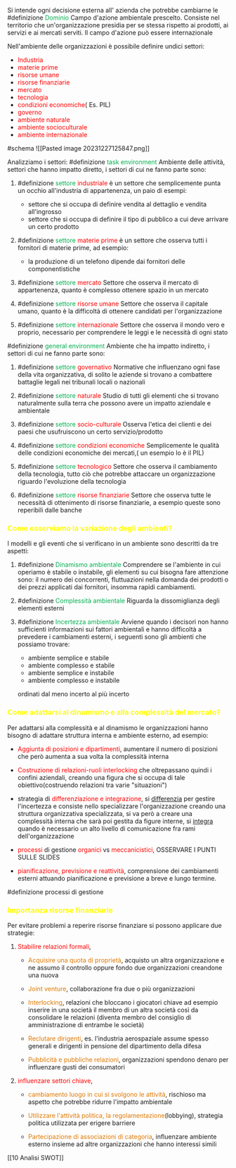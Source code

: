 Si intende ogni decisione esterna all' azienda che potrebbe cambiarne le
#definizione <font color="#00b050">Dominio</font>
 Campo d'azione ambientale prescelto. Consiste nel territorio che un'organizzazione presidia per se stessa rispetto ai prodotti, ai servizi e ai mercati serviti. Il campo d'azione può essere internazionale

Nell'ambiente delle organizzazioni è possibile definire undici settori:

- <font color="#ff0000">Industria</font>
- <font color="#ff0000">materie prime</font>
- <font color="#ff0000">risorse umane</font>
- <font color="#ff0000">risorse finanziarie</font>
- <font color="#ff0000">mercato</font>
- <font color="#ff0000">tecnologia</font>
- <font color="#ff0000">condizioni economiche</font>( Es. PIL)
- <font color="#ff0000">governo</font>
- <font color="#ff0000">ambiente naturale</font>
- <font color="#ff0000">ambiente socioculturale</font>
- <font color="#ff0000">ambiente internazionale</font>

#schema 
![[Pasted image 20231227125847.png]]

Analizziamo i settori:
#definizione <font color="#00b050">task environment</font>
 Ambiente delle attività, settori che hanno impatto diretto, i settori di cui ne fanno parte sono:
 
 1. #definizione <font color="#00b050">settore</font> <font color="#ff0000">industriale</font>
	  è un settore che semplicemente punta un occhio all'industria di appartenenza, un paio di esempi:
	  
	 - settore che si occupa di definire vendita al dettaglio e vendita all'ingrosso
	 - settore che si occupa di definire il tipo di pubblico a cui deve arrivare un certo prodotto

 2. #definizione <font color="#00b050">settore</font> <font color="#ff0000">materie prime</font>
      è un settore che osserva tutti i fornitori di materie prime, ad esempio:
      
      - la produzione di un telefono dipende dai fornitori delle componentistiche  
 
 3. #definizione <font color="#00b050">settore</font> <font color="#ff0000">mercato</font>
      Settore che osserva il mercato di appartenenza, quanto è complesso ottenere spazio in un mercato
 
 4. #definizione <font color="#00b050">settore</font> <font color="#ff0000">risorse umane</font>
     Settore che osserva il capitale umano, quanto è la difficoltà di ottenere candidati per l'organizzazione
 
 5. #definizione <font color="#00b050">settore</font> <font color="#ff0000">internazionale</font>
     Settore che osserva il mondo vero e proprio, necessario per comprendere le leggi e le necessità di ogni stato



#definizione <font color="#00b050">general environment</font>
 Ambiente che ha impatto indiretto, i settori di cui ne fanno parte sono:

1. #definizione <font color="#00b050">settore</font> <font color="#ff0000">governativo</font>
	Normative che influenzano ogni fase della vita organizzativa, di solito le aziende si trovano a combattere battaglie legali nei tribunali locali o nazionali

2. #definizione <font color="#00b050">settore</font> <font color="#ff0000">naturale</font>
	Studio di tutti gli elementi che si trovano naturalmente sulla terra che possono avere un impatto aziendale e ambientale

3. #definizione <font color="#00b050">settore</font> <font color="#ff0000">socio-culturale</font> 
	 Osserva l'etica dei clienti e dei paesi che usufruiscono un certo servizio/prodotto

4. #definizione <font color="#00b050">settore</font> <font color="#ff0000">condizioni economiche</font>
     Semplicemente le qualità delle condizioni economiche dei mercati,( un esempio lo è il PIL)

5. #definizione <font color="#00b050">settore</font> <font color="#ff0000">tecnologico</font>
	 Settore che osserva il cambiamento della tecnologia, tutto ciò che potrebbe attaccare un organizzazione riguardo l'evoluzione della tecnologia

6. #definizione <font color="#00b050">settore</font> <font color="#ff0000">risorse finanziarie</font>
	 Settore che osserva tutte le necessità di ottenimento di risorse finanziarie, a esempio queste sono reperibili dalle banche


### <font color="#ffff00">Come osserviamo la variazione degli ambienti?</font>
 
I modelli e gli eventi che si verificano in un ambiente sono descritti da tre aspetti:

1. #definizione <font color="#00b050">Dinamismo ambientale</font>
      Comprendere se l'ambiente in cui operiamo è stabile o instabile, gli elementi su cui bisogna fare attenzione sono: il numero dei concorrenti, fluttuazioni nella domanda dei prodotti o dei prezzi applicati dai fornitori, insomma rapidi cambiamenti.	 

2. #definizione <font color="#00b050">Complessità ambientale</font>
     Riguarda la dissomiglianza degli elementi esterni

3. #definizione <font color="#00b050">Incertezza ambientale</font>
	 Avviene quando i decisori non hanno sufficienti informazioni sui fattori ambientali e hanno difficoltà a prevedere i cambiamenti esterni, i seguenti sono gli ambienti che possiamo trovare:
	 
	 - ambiente semplice e stabile
	 - ambiente complesso e stabile
	 - ambiente semplice e instabile
	 - ambiente complesso e instabile
	 
     ordinati dal meno incerto al più incerto

### <font color="#ffff00">Come adattarsi al dinamismo e alla complessità del mercato?</font>

 Per adattarsi alla complessità e al dinamismo le organizzazioni hanno bisogno di adattare struttura interna e ambiente esterno, ad esempio:
 
 - <font color="#ff0000">Aggiunta di posizioni e dipartimenti</font>, aumentare il numero di posizioni che però aumenta a sua volta la complessità interna
 
 - <font color="#ff0000">Costruzione di relazioni-ruoli interlocking</font> che oltrepassano quindi i confini aziendali, creando una figura che si occupa di tale obiettivo(costruendo relazioni tra varie "situazioni")
 
 - strategia di <font color="#ff0000">differenziazione e integrazione</font>, si <u>differenzia</u> per gestire l'incertezza e consiste nello specializzare l'organizzazione creando una struttura organizzativa specializzata, si va però a creare una complessità interna che sarà poi gestita da figure interne, si <u>integra</u> quando è necessario un alto livello di comunicazione fra rami dell'organizzazione
 
 - <font color="#ff0000">processi</font> di gestione <font color="#ff0000">organici</font> vs <font color="#ff0000">meccanicistici</font>,
  OSSERVARE I PUNTI SULLE SLIDES


 - <font color="#ff0000">pianificazione, previsione e reattività</font>, comprensione dei cambiamenti esterni attuando pianificazione e previsione a breve e lungo termine. 


#definizione processi di gestione

### <font color="#ffff00">Importanza risorse finanziarie</font>


Per evitare problemi a reperire risorse finanziare si possono applicare due strategie:
1. <font color="#ff0000">Stabilire relazioni formali</font>,
	- <font color="#de7802">Acquisire una quota di proprietà</font>, acquisto un altra organizzazione e ne assumo il controllo oppure fondo due organizzazioni creandone una nuova
	
	- <font color="#de7802">Joint venture</font>, collaborazione fra due o più organizzazioni
	
	- <font color="#de7802">Interlocking</font>, relazioni che bloccano i giocatori chiave ad esempio inserire in una società il membro di un altra società così da consolidare le relazioni (diventa membro del consiglio di amministrazione di entrambe le società)
	
	- <font color="#de7802">Reclutare dirigenti</font>, es. l'industria aerospaziale assume spesso generali e dirigenti in pensione del dipartimento della difesa
	
	- <font color="#de7802">Pubblicità e pubbliche relazioni</font>, organizzazioni spendono denaro per influenzare gusti dei consumatori
 
2. <font color="#ff0000">influenzare settori chiave</font>,
	- <font color="#de7802">cambiamento luogo in cui si svolgono le attività</font>, rischioso ma aspetto che potrebbe ridurre l'impatto ambientale
	
	- <font color="#de7802">Utilizzare l'attività politica, la regolamentazione</font>(lobbying), strategia politica utilizzata per erigere barriere
	
	- <font color="#de7802">Partecipazione di associazioni di categoria</font>, influenzare ambiente esterno insieme ad altre organizzazioni che hanno interessi simili

[[10 Analisi SWOT]]